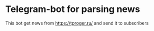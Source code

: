 # **Telegram-bot for parsing news**

This bot get news from https://tproger.ru/ and 
send it to subscribers